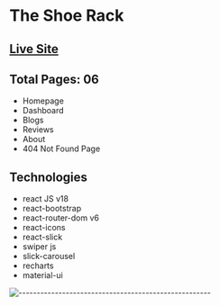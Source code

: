 # The Shoe Rack

## [Live Site](https://the-shoe-rack-45-04-2022-a9.netlify.app/about)


## Total Pages: 06
* Homepage
* Dashboard
* Blogs
* Reviews
* About 
* 404 Not Found Page


## Technologies
* react JS v18
* react-bootstrap 
* react-router-dom v6
* react-icons
* react-slick
* swiper js
* slick-carousel
* recharts
* material-ui

![-----------------------------------------------------](https://raw.githubusercontent.com/andreasbm/readme/master/assets/lines/rainbow.png)
